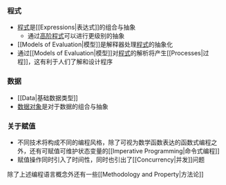 ### 程式
- [程式](obsidian://open?vault=SICP&file=procedures%2FProcedures)是[[Expressions|表达式]]的组合与抽象
	- 通过[高阶程式](obsidian://open?vault=SICP&file=procedures%2FHigh-Order%20Procedures)可以进行更级别的抽象
- [[Models of Evaluation|模型]]是解释器处理[程式](obsidian://open?vault=SICP&file=procedures%2FProcedures)的抽象化
- 通过[[Models of Evaluation|模型]]对[程式](obsidian://open?vault=SICP&file=procedures%2FProcedures)的解析将产生[[Processes|过程]]，这有利于人们了解和设计程序

### 数据
- [[Data|基础数据类型]]
- [数据对象](obsidian://open?vault=SICP&file=data%2FData%20Object)是对于数据的组合与抽象

### 关于赋值

- 不同技术将构成不同的编程风格，除了可视为数学函数表达的函数式编程之外，还有可赋值可维护状态变量的[[Imperative Programming|命令式编程]]
- 赋值操作同时引入了时间性，同时也引出了[[Concurrency|并发]]问题

除了上述编程语言概念外还有一些[[Methodology and Property|方法论]]

